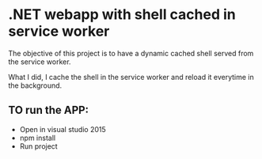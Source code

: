# .NET webapp with shell cached in service worker

The objective of this project is to have a dynamic cached shell served from the service worker.

What I did, I cache the shell in the service worker and reload it everytime in the background. 

## TO run the APP:
- Open in visual studio 2015
- npm install
- Run project


